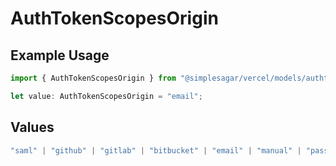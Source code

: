 # AuthTokenScopesOrigin

## Example Usage

```typescript
import { AuthTokenScopesOrigin } from "@simplesagar/vercel/models/authtoken.js";

let value: AuthTokenScopesOrigin = "email";
```

## Values

```typescript
"saml" | "github" | "gitlab" | "bitbucket" | "email" | "manual" | "passkey"
```
